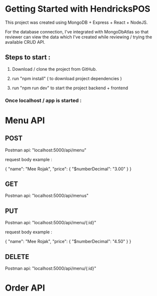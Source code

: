 # Getting Started with HendricksPOS

This project was created using MongoDB + Express + React + NodeJS.

For the database connection, I've integrated with MongoDbAtlas so that reviewer can view the data which I've created while reviewing / trying the available CRUD API.

## Steps to start :
1) Download / clone the project from GitHub.

2) run "npm install" ( to download project dependencies )

3) run "npm run dev" to start the project backend + frontend

### Once localhost / app is started :
# Menu API
## POST
Postman api: "localhost:5000/api/menu"

request body example :

{
        "name": "Mee Rojak",
        "price": {
            "$numberDecimal": "3.00"
        }
}

## GET
Postman api: "localhost:5000/api/menus"

## PUT
Postman api: "localhost:5000/api/menu/{:id}"

request body example :

{
        "name": "Mee Rojak",
        "price": {
            "$numberDecimal": "4.50"
        }
}

## DELETE
Postman api: "localhost:5000/api/menu/{:id}"


# Order API
